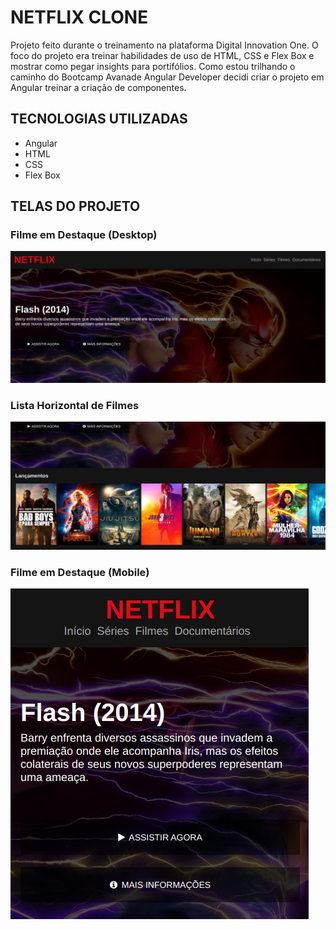 # NETFLIX CLONE
Projeto feito durante o treinamento na plataforma Digital Innovation One. O foco do projeto era treinar habilidades de uso de HTML, CSS e Flex Box e mostrar como pegar insights para portifólios. Como estou trilhando o caminho do Bootcamp Avanade Angular Developer decidi criar o projeto em Angular treinar a criação de componentes.

## TECNOLOGIAS UTILIZADAS
- Angular
- HTML
- CSS
- Flex Box

## TELAS DO PROJETO
### Filme em Destaque (Desktop)
![print da capa](https://raw.githubusercontent.com/jcsantosgit/angular-netflix/main/src/assets/images/print-capa.jpeg)
### Lista Horizontal de Filmes
![print da lista de filmes](https://raw.githubusercontent.com/jcsantosgit/angular-netflix/main/src/assets/images/print-lista-filmes.jpeg)

### Filme em Destaque (Mobile)
![Filme em Destaque Responsivo](https://raw.githubusercontent.com/jcsantosgit/angular-netflix/main/src/assets/images/print-responsivo.jpeg) 
